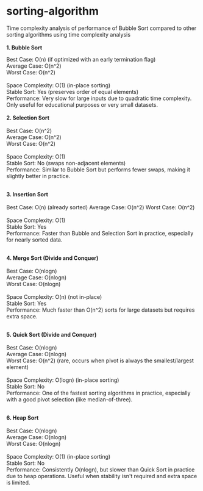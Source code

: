 # sorting-algorithm

Time complexity analysis of performance of Bubble Sort compared to other sorting algorithms using time complexity analysis <br/><br/>
<b>1. Bubble Sort </b>

Best Case: O(n) (if optimized with an early termination flag)<br/>
Average Case: O(n^2)<br/>
Worst Case: O(n^2)<br/><br/>
Space Complexity: 
O(1) (in-place sorting)<br/>
Stable Sort: Yes (preserves order of equal elements)<br/>
Performance: Very slow for large inputs due to quadratic time complexity. Only useful for educational purposes or very small datasets.
<br/><br/>
<b>2. Selection Sort</b><br/><br/>
Best Case: O(n^2)<br/>
Average Case: O(n^2)<br/>
Worst Case: O(n^2)<br/><br/>
Space Complexity: O(1)<br/>
Stable Sort: No (swaps non-adjacent elements)<br/>
Performance: Similar to Bubble Sort but performs fewer swaps, making it slightly better in practice.<br/><br/>

<b>3. Insertion Sort</b><br/><br/>
Best Case: O(n) (already sorted)
Average Case: O(n^2)
Worst Case: O(n^2)<br/><br/>
Space Complexity: O(1)<br/>
Stable Sort: Yes<br/>
Performance: Faster than Bubble and Selection Sort in practice, especially for nearly sorted data.<br/><br/>

<b>4. Merge Sort (Divide and Conquer)</b><br/><br/>
Best Case: O(nlogn)<br/>
Average Case: O(nlogn)<br/>
Worst Case: O(nlogn)<br/><br/>
Space Complexity: O(n) (not in-place)<br/>
Stable Sort: Yes<br/>
Performance: Much faster than O(n^2) sorts for large datasets but requires extra space. <br/><br/>

<b>5. Quick Sort (Divide and Conquer)</b><br/><br/>
Best Case: O(nlogn)<br/>
Average Case: O(nlogn)<br/>
Worst Case: O(n^2) (rare, occurs when pivot is always the smallest/largest element)<br/><br/>
Space Complexity: O(logn) (in-place sorting)<br/>
Stable Sort:  No<br/>
Performance: One of the fastest sorting algorithms in practice, especially with a good pivot selection (like median-of-three).<br/><br/>

<b>6. Heap Sort</b><br/><br/>
Best Case: O(nlogn)<br/>
Average Case: O(nlogn)<br/>
Worst Case: O(nlogn) <br/><br/>
Space Complexity: O(1) (in-place sorting)<br/>
Stable Sort: No<br/>
Performance: Consistently O(nlogn), but slower than Quick Sort in practice due to heap operations. Useful when stability isn't required and extra space is limited.
